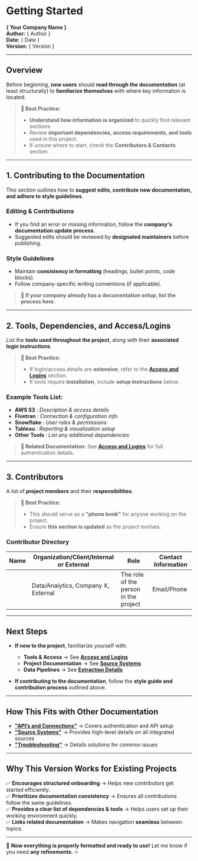 # Getting Started  
**{ Your Company Name }**  
**Author:** { Author }  
**Date:** { Date }  
**Version:** { Version }  

---

## Overview  
Before beginning, **new users** should **read through the documentation** (at least structurally) to **familiarize themselves** with where key information is located.  

> **📌 Best Practice:**  
> - **Understand how information is organized** to quickly find relevant sections.  
> - Review **important dependencies, access requirements, and tools** used in this project.  
> - If unsure where to start, check the **Contributors & Contacts** section.  

---

## 1. Contributing to the Documentation  
This section outlines how to **suggest edits, contribute new documentation, and adhere to style guidelines**.  

### **Editing & Contributions**  
- If you find an error or missing information, follow the **company's documentation update process**.  
- Suggested edits should be reviewed by **designated maintainers** before publishing.  

### **Style Guidelines**  
- Maintain **consistency in formatting** (headings, bullet points, code blocks).  
- Follow company-specific writing conventions (if applicable).  

> **📌 If your company already has a documentation setup, list the process here.**  

---

## 2. Tools, Dependencies, and Access/Logins  
List the **tools used throughout the project**, along with their **associated login instructions**.  

> **📌 Best Practice:**  
> - If login/access details are **extensive**, refer to the **[Access and Logins](access_logins.md)** section.  
> - If tools require **installation**, include **setup instructions** below.  

### **Example Tools List:**  

- **AWS S3** : _Description & access details_  
- **Fivetran** : _Connection & configuration info_  
- **Snowflake** : _User roles & permissions_  
- **Tableau** : _Reporting & visualization setup_  
- **Other Tools** : _List any additional dependencies_  

> **🔗 Related Documentation:** See **[Access and Logins](access_logins.md)** for full authentication details.  

---

## 3. Contributors  
A list of **project members** and their **responsibilities**.  

> **📌 Best Practice:**  
> - This should serve as a **"phone book"** for anyone working on the project.  
> - Ensure **this section is updated** as the project evolves.  

### **Contributor Directory**  

| **Name** | **Organization/Client/Internal or External** | **Role** | **Contact Information** |
|----------|-------------------------------------------|----------|-------------------------|
|          | Data/Analytics, Company X, External      | The role of the person in the project | Email/Phone |

---

## Next Steps  
- **If new to the project**, familiarize yourself with:  
  - **Tools & Access** → See **[Access and Logins](access_logins.md)**  
  - **Project Documentation** → See **[Source Systems](source_systems.md)**  
  - **Data Pipelines** → See **[Extraction Details](extraction_details.md)**  

- **If contributing to the documentation**, follow the **style guide and contribution process** outlined above.  

---

## How This Fits with Other Documentation  
- **["API’s and Connections"](api_connections.md)** → Covers authentication and API setup  
- **["Source Systems"](source_systems.md)** → Provides high-level details on all integrated sources  
- **["Troubleshooting"](troubleshooting.md)** → Details solutions for common issues  

---

## Why This Version Works for Existing Projects  
✅ **Encourages structured onboarding** → Helps new contributors get started efficiently.  
✅ **Prioritizes documentation consistency** → Ensures all contributions follow the same guidelines.  
✅ **Provides a clear list of dependencies & tools** → Helps users set up their working environment quickly.  
✅ **Links related documentation** → Makes navigation **seamless** between topics.  

---

🚀 **Now everything is properly formatted and ready to use!** Let me know if you need **any refinements.** 🔥  
